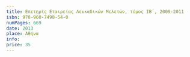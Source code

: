 ```yaml
---
title: Επετηρίς Εταιρείας Λευκαδικών Μελετών, τόμος ΙΒ΄, 2009-2011
isbn: 978-960-7498-54-0
numPages: 669
date: 2013
place: Αθήνα
info: 
price: 35
---
```

